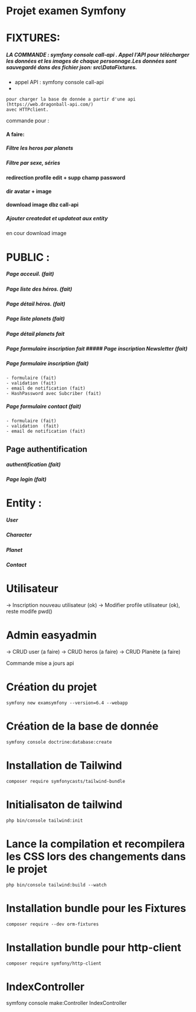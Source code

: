 # Projet examen Symfony

# FIXTURES: 
##### LA COMMANDE  : symfony console call-api . Appel l'API pour télécharger les données et les images de chaque personnage.Les données sont sauvegardé dans des fichier json: src\DataFixtures.

- appel API : symfony console call-api
- 

    pour charger la base de donnée a partir d'une api (https://web.dragonball-api.com/)
    avec HTTPclient.
commande pour :


#### A faire:
##### Filtre les heros par planets
##### Filtre par sexe, séries  
#### redirection profile edit + supp champ password
#### dir avatar + image
#### download image dbz call-api
##### Ajouter createdat et updateat aux entity
 
 
en cour download image

# PUBLIC :
##### Page acceuil. (fait)
##### Page liste des héros. (fait)
##### Page détail héros. (fait)
##### Page liste planets (fait)
##### Page détail planets fait
##### Page formulaire inscription fait ##### Page inscription Newsletter (fait)
##### Page formulaire inscription  (fait)
    - formulaire (fait)
    - validation (fait)         
    - email de notification (fait)
    - HashPassword avec Subcriber (fait)

##### Page formulaire contact (fait)
    - formulaire (fait)
    - validation  (fait)
    - email de notification (fait)
    
## Page authentification 
#####  authentification (fait)
#####  Page login (fait)

# Entity :

##### User
##### Character
##### Planet
##### Contact
 

#  Utilisateur
 
-> Inscription nouveau utilisateur (ok)
-> Modifier profile utilisateur (ok), reste modife pwd()

#  Admin easyadmin
-> CRUD user (a faire) 
-> CRUD heros (a faire)
-> CRUD Planète (a faire)



Commande mise a jours api


# Création du projet
```
symfony new examsymfony --version=6.4 --webapp
```
# Création de la base de donnée
```
symfony console doctrine:database:create
```
# Installation de Tailwind
```
composer require symfonycasts/tailwind-bundle
```
# Initialisaton de tailwind
```
php bin/console tailwind:init
```
# Lance la compilation et recompilera les CSS lors des changements dans le projet
```
php bin/console tailwind:build --watch
```
# Installation bundle pour les Fixtures
```
composer require --dev orm-fixtures
```
# Installation bundle pour http-client
```
composer require symfony/http-client
```
# IndexController 
symfony console make:Controller IndexController